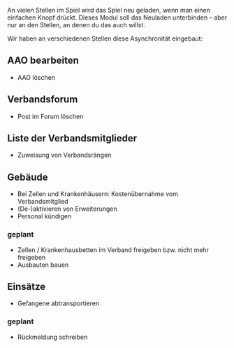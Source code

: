 An vielen Stellen im Spiel wird das Spiel neu geladen, wenn man einen einfachen Knopf drückt. Dieses Modul soll das Neuladen unterbinden – aber nur an den Stellen, an denen du das auch willst.

Wir haben an verschiedenen Stellen diese Asynchronität eingebaut:

## AAO bearbeiten

* AAO löschen

## Verbandsforum

* Post im Forum löschen

## Liste der Verbandsmitglieder

* Zuweisung von Verbandsrängen

## Gebäude

* Bei Zellen und Krankenhäusern: Kostenübernahme vom Verbandsmitglied
* (De-)aktivieren von Erweiterungen
* Personal kündigen

### geplant

* Zellen / Krankenhausbetten im Verband freigeben bzw. nicht mehr freigeben
* Ausbauten bauen

## Einsätze

* Gefangene abtransportieren

### geplant

* Rückmeldung schreiben
